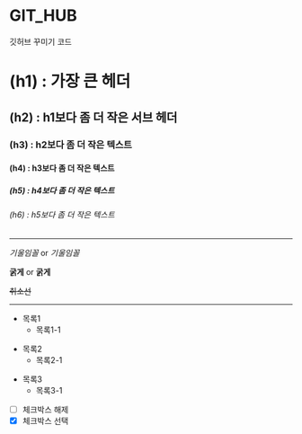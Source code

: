 # GIT_HUB
깃허브 꾸미기 코드 

# (h1) : 가장 큰 헤더
## (h2) : h1보다 좀 더 작은 서브 헤더
### (h3) : h2보다 좀 더 작은 텍스트
#### (h4) : h3보다 좀 더 작은 텍스트
##### (h5) : h4보다 좀 더 작은 텍스트
###### (h6) : h5보다 좀 더 작은 텍스트

-----------------------------------------------------------

*기울임꼴* or _기울임꼴_

**굵게** or __굵게__

~~취소선~~

-----------------------------------------------------------

- 목록1
   - 목록1-1

* 목록2
  * 목록2-1

+ 목록3
  + 목록3-1 

- [ ] 체크박스 해제
- [x] 체크박스 선택
